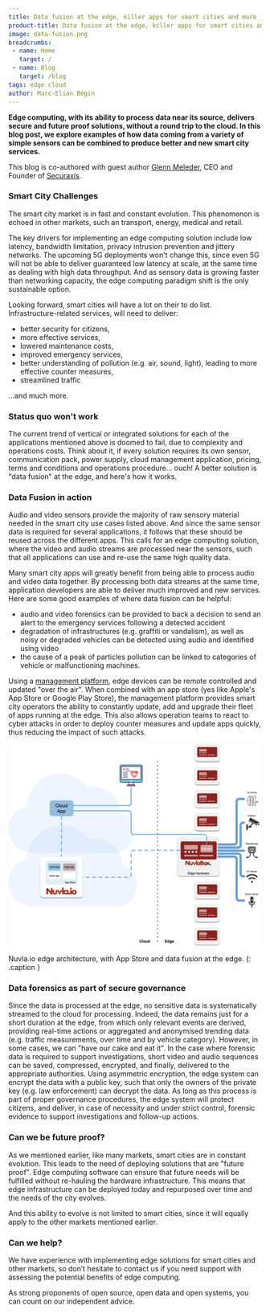 ```yaml
---
title: Data fusion at the edge, killer apps for smart cities and more
product-title: Data fusion at the edge, killer apps for smart cities and more
image: data-fusion.png
breadcrumbs:
 - name: Home
   target: /
 - name: Blog
   target: /blog
tags: edge cloud 
author: Marc-Elian Bégin
---
```


**Edge computing, with its ability to process data near its source, delivers secure and future proof solutions, without a round trip to the cloud. In this blog post, we explore examples of how data coming from a variety of simple sensors can be combined to produce better and new smart city services.**

This blog is co-authored with guest author [Glenn Meleder](https://www.linkedin.com/in/gmeleder/), CEO and Founder of [Securaxis](https://securaxis.com/).

### Smart City Challenges

The smart city market is in fast and constant evolution. This phenomenon is echoed in other markets, such an transport, energy, medical and retail.

The key drivers for implementing an edge computing solution include low latency, bandwidth limitation, privacy intrusion prevention and jittery networks. The upcoming 5G deployments won't change this, since even 5G will not be able to deliver guaranteed low latency at scale, at the same time as dealing with high data throughput. And as sensory data is growing faster than networking capacity, the edge computing paradigm shift is the only sustainable option.

Looking forward, smart cities will have a lot on their to do list. Infrastructure-related services, will need to deliver:

- better security for citizens,
- more effective services,
- lowered maintenance costs,
- improved emergency services,
- better understanding of pollution (e.g. air, sound, light), leading to more effective counter measures,
- streamlined traffic

...and much more.

### Status quo won't work

The current trend of vertical or integrated solutions for each of the applications mentioned above is doomed to fail, due to complexity and operations costs. Think about it, if every solution requires its own sensor, communication pack, power supply, cloud management application, pricing, terms and conditions and operations procedure... ouch! A better solution is "data fusion" at the edge, and here's how it works.

### Data Fusion in action

Audio and video sensors provide the majority of raw sensory material needed in the smart city use cases listed above. And since the same sensor data is required for several applications, it follows that these should be reused across the different apps. This calls for an edge computing solution, where the video and audio streams are processed near the sensors, such that all applications can use and re-use the same high quality data.

Many smart city apps will greatly benefit from being able to process audio and video data together. By processing both data streams at the same time, application developers are able to deliver much improved and new services. Here are some good examples of where data fusion can be helpful:

- audio and video forensics can be provided to back a decision to send an alert to the emergency services following a detected accident
- degradation of infrastructures (e.g. graffiti or vandalism), as well as noisy or degraded vehicles can be detected using audio and identified using video
- the cause of a peak of particles pollution can be linked to categories of vehicle or malfunctioning machines.

Using a [management platform](https://nuvla.io/), edge devices can be remote controlled and updated "over the air". When combined with an app store (yes like Apple's App Store or Google Play Store), the management platform provides smart city operators the ability to constantly update, add and upgrade their fleet of apps running at the edge. This also allows operation teams to react to cyber attacks in order to deploy counter measures and update apps quickly, thus reducing the impact of such attacks.

![Nuvla.io edge](/assets/img/blog/edge-1.png)

Nuvla.io edge architecture, with App Store and data fusion at the edge.
{: .caption }

### Data forensics as part of secure governance

Since the data is processed at the edge, no sensitive data is systematically streamed to the cloud for processing. Indeed, the data remains just for a short duration at the edge, from which only relevant events are derived, providing real-time actions or aggregated and anonymised trending data (e.g. traffic measurements, over time and by vehicle category). However, in some cases, we can "have our cake and eat it". In the case where forensic data is required to support investigations, short video and audio sequences can be saved, compressed, encrypted, and finally, delivered to the appropriate authorities. Using asymmetric encryption, the edge system can encrypt the data with a public key, such that only the owners of the private key (e.g. law enforcement) can decrypt the data. As long as this process is part of proper governance procedures, the edge system will protect citizens, and deliver, in case of necessity and under strict control, forensic evidence to support investigations and follow-up actions.

### Can we be future proof?

As we mentioned earlier, like many markets, smart cities are in constant evolution. This leads to the need of deploying solutions that are "future proof". Edge computing software can ensure that future needs will be fulfilled without re-hauling the hardware infrastructure. This means that edge infrastructure can be deployed today and repurposed over time and the needs of the city evolves.

And this ability to evolve is not limited to smart cities, since it will equally apply to the other markets mentioned earlier. 

### Can we help?

We have experience with implementing edge solutions for smart cities and other markets, so don’t hesitate to contact us if you need support with assessing the potential benefits of edge computing.

As strong proponents of open source, open data and open systems, you can count on our independent advice.

